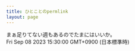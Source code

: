 ```yaml
---
title: ひとことのpermlink
layout: page
---
```

<div class="box" dt="1694154600857">
  まぁ足りてない週もあるのでたまにはいいか。
  <div class="content is-small">Fri Sep 08 2023 15:30:00 GMT+0900 (日本標準時)</div>
</div>